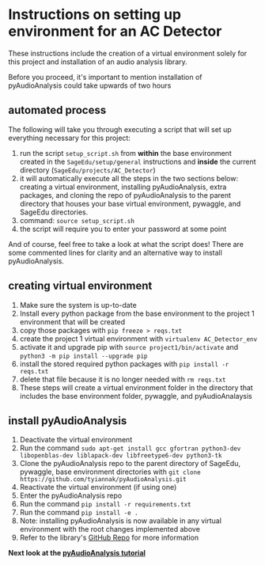 # Instructions on setting up environment for an AC Detector
These instructions include the creation of a virtual environment solely for this project and installation of an audio analysis library.   

Before you proceed, it's important to mention installation of pyAudioAnalysis could take upwards of two hours

## automated process
The following will take you through executing a script that will set up everything necessary for this project: 
1. run the script `setup_script.sh` from **within** the base environment created in the `SageEdu/setup/general` instructions and **inside** the current directory (`SageEdu/projects/AC_Detector`)
 1. it will automatically execute all the steps in the two sections below: creating a virtual environment, installing pyAudioAnalysis, extra packages, and cloning the repo of pyAudioAnalysis to the parent directory that houses your base virtual environment, pywaggle, and SageEdu directories.
 2. command: `source setup_script.sh`
 3. the script will require you to enter your password at some point

And of course, feel free to take a look at what the script does! There are some commented lines for clarity and an alternative way to install pyAudioAnalysis.

## creating virtual environment
1. Make sure the system is up-to-date
2. Install every python package from the base environment to the project 1 environment that will be created
 1. copy those packages with `pip freeze > reqs.txt`
 2. create the project 1 virtual environment with `virtualenv AC_Detector_env`
 3. activate it and upgrade pip with `source project1/bin/activate` and `python3 -m pip install --upgrade pip`
 4. install the stored required python packages with `pip install -r reqs.txt`
 5. delete that file because it is no longer needed with `rm reqs.txt`
 6. These steps will create a virtual environment folder in the directory that includes the base environment folder, pywaggle, and pyAudioAnalaysis

## install pyAudioAnalysis
1. Deactivate the virtual environment
2. Run the command `sudo apt-get install gcc gfortran python3-dev libopenblas-dev liblapack-dev libfreetype6-dev python3-tk`
3. Clone the pyAudioAnalysis repo to the parent directory of SageEdu, pywaggle, base environment directories with `git clone https://github.com/tyiannak/pyAudioAnalysis.git`
4. Reactivate the virtual environment (if using one)
5. Enter the pyAudioAnalysis repo
6. Run the command `pip install -r requirements.txt`
7. Run the command `pip install -e .`
8. Note: installing pyAudioAnalysis is now available in any virtual environment with the root changes implemented above
9. Refer to the library's [GitHub Repo](https://github.com/tyiannak/pyAudioAnalysis) for more information


**Next look at the [pyAudioAnalysis tutorial](https://github.com/ddiLab/SageEdu/blob/main/projects/AC_Detector/pyAudioAnalysisIntroduction.ipynb)**
